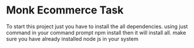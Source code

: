 # Monk Ecommerce Task

To start this project just you have to install the all dependencies. using just command in your command prompt npm install then it will install all.
make sure you have already installed node js in your system
